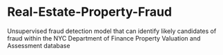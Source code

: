 # Real-Estate-Property-Fraud
 Unsupervised fraud detection model that can identify likely candidates of fraud within the NYC Department of Finance Property Valuation and Assessment database

